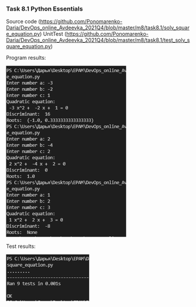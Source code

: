 ### Task 8.1 Python Essentials

Source code (https://github.com/Ponomarenko-Daria/DevOps_online_Avdeevka_2021Q4/blob/master/m8/task8.1/solv_square_equation.py)
UnitTest (https://github.com/Ponomarenko-Daria/DevOps_online_Avdeevka_2021Q4/blob/master/m8/task8.1/test_solv_square_equation.py)

Program results:
</p>
<img src="https://github.com/Ponomarenko-Daria/DevOps_online_Avdeevka_2021Q4/blob/master/m8/task8.1/Screenshots8.1/1.1.jpg">
</p></p>
Test results:
</p>
<img src="https://github.com/Ponomarenko-Daria/DevOps_online_Avdeevka_2021Q4/blob/master/m8/task8.1/Screenshots8.1/1.2.jpg">